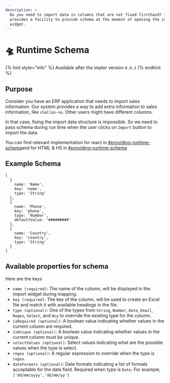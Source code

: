 ```yaml
---
description: >-
  Do you need to import data in columns that are not fixed firsthand? Impler
  provides a facility to provide schema at the moment of opening the import
  widget.
---
```


# 🛸 Runtime Schema

{% hint style="info" %}
Available after the impler version `0.9.1`&#x20;
{% endhint %}

## Purpose

Consider you have an ERP application that needs to import sales information. Our system provides a way to add extra information to sales information, like `challan-no`. Other users might have different columns.

In that case, fixing the import data structure is impossible. So we need to pass schema during run time when the user clicks on `Import` button to import the data.

You can find relevant implementation for react in [#providing-runtime-schema](../widget/react-embed.md#providing-runtime-schema "mention")and for HTML & HS in [#providing-runtime-schema](../widget/iframe-embed.md#providing-runtime-schema "mention")

## Example Schema

```
[
  {
    name: 'Name',
    key: 'name',
    type: 'String'
  },
  {
    name: 'Phone',
    key: 'phone',
    type: 'Number',
    defaultValue: '#########'
  },
  {
    name: 'Country',
    key: 'country',
    type: 'String'
  }
]
```

## Available properties for schema

Here are the keys&#x20;

* `name (required)`: The name of the column, will be displayed in the import widget during mapping.
* `key (required)`: The key of the column, will be used to create an Excel file and match it with available headings in the file.
* `type (optional)`: One of the types from `String`, `Number`, `Date`, `Email`, `Regex`, `Select`, and `Any` to override the existing type for the column.
* `isRequired (optional)`: A boolean value indicating whether values in the current column are required.
* `isUnique (optional)`: A boolean value indicating whether values in the current column must be unique.
* `selectValues (optional)`: Select values indicating what are the possible values when the type is select.
* `regex (optional)`: A regular expression to override when the type is `regex`.
* `dateFormats (optional)`: Date formats indicating a list of formats acceptable for the date field. Required when type is `Date`. For example, `['dd/mm/yyyy','dd/mm/yy']`
